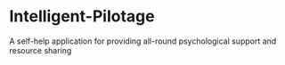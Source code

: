 # Intelligent-Pilotage
A self-help application for providing all-round psychological support and resource sharing
